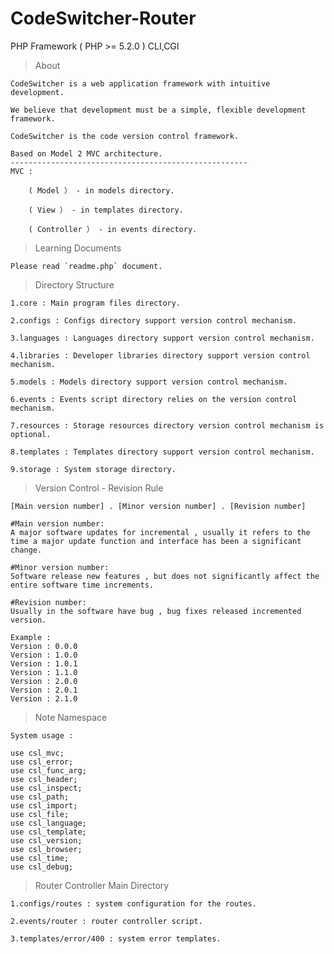 # CodeSwitcher-Router
PHP Framework ( PHP >= 5.2.0 ) CLI,CGI
> About

	CodeSwitcher is a web application framework with intuitive development.

	We believe that development must be a simple, flexible development framework.

	CodeSwitcher is the code version control framework.

	Based on Model 2 MVC architecture.
	-----------------------------------------------------
	MVC :

		( Model ） - in models directory.

		( View ） - in templates directory.

		( Controller ） - in events directory.

> Learning Documents

    Please read `readme.php` document.

> Directory Structure

	1.core : Main program files directory.

	2.configs : Configs directory support version control mechanism.

	3.languages : Languages directory support version control mechanism.

	4.libraries : Developer libraries directory support version control mechanism.

	5.models : Models directory support version control mechanism.

	6.events : Events script directory relies on the version control mechanism.

	7.resources : Storage resources directory version control mechanism is optional.

	8.templates : Templates directory support version control mechanism.

	9.storage : System storage directory.

> Version Control - Revision Rule

 	[Main version number] . [Minor version number] . [Revision number]

	#Main version number:
	A major software updates for incremental , usually it refers to the time a major update function and interface has been a significant change.
	 
	#Minor version number:
	Software release new features , but does not significantly affect the entire software time increments.
	 
	#Revision number:
	Usually in the software have bug , bug fixes released incremented version.

	Example :
	Version : 0.0.0
	Version : 1.0.0
	Version : 1.0.1
	Version : 1.1.0
	Version : 2.0.0
	Version : 2.0.1
	Version : 2.1.0

> Note Namespace

	System usage :

	use csl_mvc;
	use csl_error;
	use csl_func_arg;
	use csl_header;
	use csl_inspect;
	use csl_path;
	use csl_import;
	use csl_file;
	use csl_language;
	use csl_template;
	use csl_version;
	use csl_browser;
	use csl_time;
	use csl_debug;

> Router Controller Main Directory

	1.configs/routes : system configuration for the routes.

	2.events/router : router controller script.

	3.templates/error/400 : system error templates.
